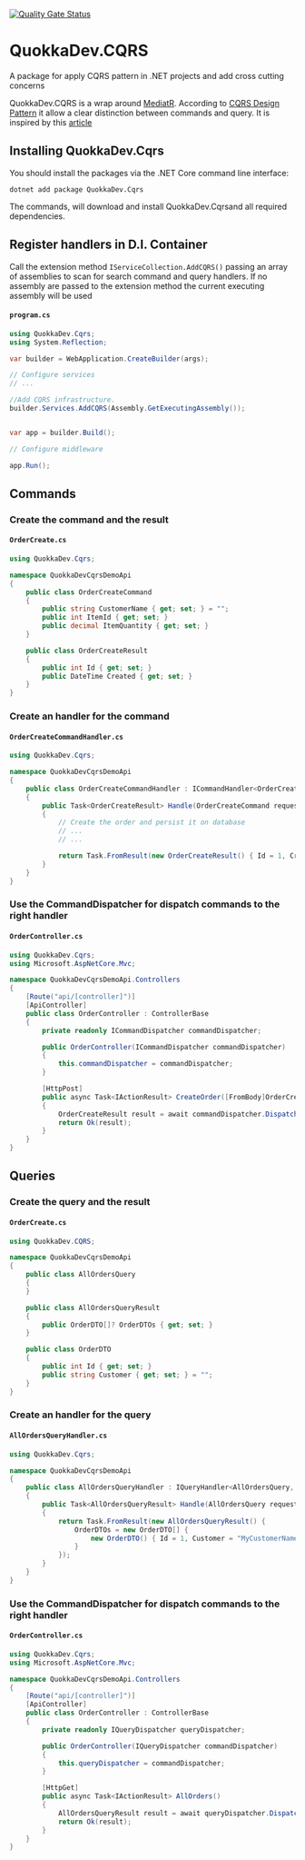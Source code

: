 [![Quality Gate Status](https://sonarcloud.io/api/project_badges/measure?project=quokka-dev_quokkadev-cqrs&metric=alert_status)](https://sonarcloud.io/summary/new_code?id=quokka-dev_quokkadev-cqrs)

# QuokkaDev.CQRS 
A package for apply CQRS pattern in .NET projects and add cross cutting concerns

QuokkaDev.CQRS is a wrap around [MediatR](https://github.com/jbogard/MediatR/wiki). According to [CQRS Design Pattern](https://martinfowler.com/bliki/CQRS.html) it allow a clear distinction between commands and query. It is inspired by this [article](https://cezarypiatek.github.io/post/why-i-dont-use-mediatr-for-cqrs)

## Installing QuokkaDev.Cqrs
    
You should install the packages via the .NET Core command line interface:

    dotnet add package QuokkaDev.Cqrs    

The commands, will download and install QuokkaDev.Cqrsand all required dependencies.

## Register handlers in D.I. Container
Call the extension method `IServiceCollection.AddCQRS()` passing an array of assemblies to scan for search command and query handlers. If no assembly are passed to the extension method the current executing assembly will be used

#### **`program.cs`**
```csharp
using QuokkaDev.Cqrs;
using System.Reflection;

var builder = WebApplication.CreateBuilder(args);

// Configure services
// ...

//Add CQRS infrastructure.
builder.Services.AddCQRS(Assembly.GetExecutingAssembly());


var app = builder.Build();

// Configure middleware

app.Run();
```
## Commands

### Create the command and the result
#### **`OrderCreate.cs`**
```csharp
using QuokkaDev.Cqrs;

namespace QuokkaDevCqrsDemoApi
{
    public class OrderCreateCommand
    {
        public string CustomerName { get; set; } = "";
        public int ItemId { get; set; }
        public decimal ItemQuantity { get; set; }
    }

    public class OrderCreateResult
    {
        public int Id { get; set; }
        public DateTime Created { get; set; }
    }
}
```

### Create an handler for the command
#### **`OrderCreateCommandHandler.cs`**
```csharp
using QuokkaDev.Cqrs;

namespace QuokkaDevCqrsDemoApi
{
    public class OrderCreateCommandHandler : ICommandHandler<OrderCreateCommand, OrderCreateResult>
    {
        public Task<OrderCreateResult> Handle(OrderCreateCommand request, CancellationToken cancellationToken)
        {
            // Create the order and persist it on database
            // ...
            // ...

            return Task.FromResult(new OrderCreateResult() { Id = 1, Created = DateTime.Now });
        }
    }
}
```

### Use the CommandDispatcher for dispatch commands to the right handler

#### **`OrderController.cs`**
```csharp
using QuokkaDev.Cqrs;
using Microsoft.AspNetCore.Mvc;

namespace QuokkaDevCqrsDemoApi.Controllers
{
    [Route("api/[controller]")]
    [ApiController]
    public class OrderController : ControllerBase
    {
        private readonly ICommandDispatcher commandDispatcher;

        public OrderController(ICommandDispatcher commandDispatcher)
        {
            this.commandDispatcher = commandDispatcher;
        }

        [HttpPost]
        public async Task<IActionResult> CreateOrder([FromBody]OrderCreateCommand orderCreateCommand)
        {
            OrderCreateResult result = await commandDispatcher.Dispatch<OrderCreateCommand, OrderCreateResult>(orderCreateCommand);
            return Ok(result);
        }
    }
}
```

## Queries

### Create the query and the result
#### **`OrderCreate.cs`**
```csharp
using QuokkaDev.CQRS;

namespace QuokkaDevCqrsDemoApi
{
    public class AllOrdersQuery
    {
    }

    public class AllOrdersQueryResult
    {
        public OrderDTO[]? OrderDTOs { get; set; }
    }

    public class OrderDTO
    {
        public int Id { get; set; }
        public string Customer { get; set; } = "";
    }
}
```

### Create an handler for the query
#### **`AllOrdersQueryHandler.cs`**
```csharp
using QuokkaDev.Cqrs;

namespace QuokkaDevCqrsDemoApi
{
    public class AllOrdersQueryHandler : IQueryHandler<AllOrdersQuery, AllOrdersQueryResult>
    {
        public Task<AllOrdersQueryResult> Handle(AllOrdersQuery request, CancellationToken cancellationToken)
        {
            return Task.FromResult(new AllOrdersQueryResult() { 
                OrderDTOs = new OrderDTO[] { 
                    new OrderDTO() { Id = 1, Customer = "MyCustomerName" }
                } 
            });
        }
    }
}
```


### Use the CommandDispatcher for dispatch commands to the right handler

#### **`OrderController.cs`**
```csharp
using QuokkaDev.Cqrs;
using Microsoft.AspNetCore.Mvc;

namespace QuokkaDevCqrsDemoApi.Controllers
{
    [Route("api/[controller]")]
    [ApiController]
    public class OrderController : ControllerBase
    {
        private readonly IQueryDispatcher queryDispatcher;

        public OrderController(IQueryDispatcher commandDispatcher)
        {
            this.queryDispatcher = commandDispatcher;
        }

        [HttpGet]
        public async Task<IActionResult> AllOrders()
        {
            AllOrdersQueryResult result = await queryDispatcher.Dispatch<AllOrdersQuery, AllOrdersQueryResult>(new AllOrdersQuery());
            return Ok(result);
        }
    }
}
```
